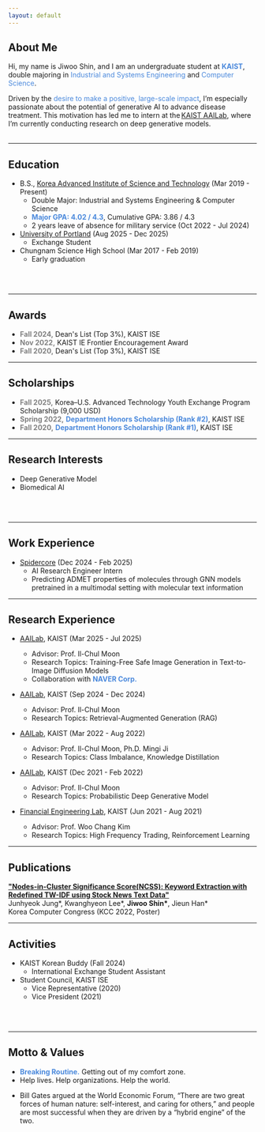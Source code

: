 ```yaml
---
layout: default
---
```


## About Me
Hi, my name is Jiwoo Shin, and I am an undergraduate student at **<span style="color:#4B89DC">KAIST</span>**, double majoring in <span style="color:#4B89DC">Industrial and Systems Engineering</span> and <span style="color:#4B89DC">Computer Science</span>.
<br>
<!-- As an engineer, <span style="color:#4B89DC">I’m motivated by the desire to make a beneficial impact on a large scale.</span> I believe generative AI has tremendous potential to innovate the field of disease treatment. That is **<span style="color:#4B89DC">WHY</span>** I'm currently interning at [KAIST AAILab](https://aai.kaist.ac.kr), researching deep generative models.  -->
Driven by the <span style="color:#4B89DC">desire to make a positive, large-scale impact</span>, I’m especially passionate about the potential of generative AI to advance disease treatment. This motivation has led me to intern at the [KAIST AAILab](https://aai.kaist.ac.kr/), where I’m currently conducting research on deep generative models.
<br>
<br>

***

## Education
- B.S., [Korea Advanced Institute of Science and Technology](https://www.kaist.ac.kr/en/) (Mar 2019 - Present)
  - Double Major: Industrial and Systems Engineering & Computer Science
  - <b><span style="color:#4B89DC;">Major GPA: 4.02 / 4.3</span></b>, Cumulative GPA: 3.86 / 4.3
  - 2 years leave of absence for military service (Oct 2022 - Jul 2024)
- [University of Portland](https://www.up.edu) (Aug 2025 - Dec 2025)
  - Exchange Student
- Chungnam Science High School (Mar 2017 - Feb 2019)
  - Early graduation
<br>
<br>

***

## Awards
- <b><span style="color:grey;">Fall 2024,</span></b> Dean's List (Top 3%), KAIST ISE
- <b><span style="color:grey;">Nov 2022,</span></b> KAIST IE Frontier Encouragement Award
- <b><span style="color:grey;">Fall 2020,</span></b> Dean's List (Top 3%), KAIST ISE

***

## Scholarships
- <b><span style="color:grey;">Fall 2025,</span></b> Korea–U.S. Advanced Technology Youth Exchange Program Scholarship (9,000 USD)
- <b><span style="color:grey;">Spring 2022,</span></b> <b><span style="color:#4B89DC;">Department Honors Scholarship (Rank #2)</span></b>, KAIST ISE
- <b><span style="color:grey;">Fall 2020,</span></b> <b><span style="color:#4B89DC;">Department Honors Scholarship (Rank #1)</span></b>, KAIST ISE 

***

## Research Interests
- Deep Generative Model
- Biomedical AI
<br>
<br>

***

## Work Experience
- [Spidercore](https://www.spidercore.io) (Dec 2024 - Feb 2025)
  - AI Research Engineer Intern
  - Predicting ADMET properties of molecules through GNN models pretrained in a multimodal setting with molecular text information
    
***

## Research Experience
<!-- #### Undergraduate Research Intern -->
- [AAILab](https://aai.kaist.ac.kr/), KAIST (Mar 2025 - Jul 2025)
  - Advisor: Prof. Il-Chul Moon
  - Research Topics: Training-Free Safe Image Generation in Text-to-Image Diffusion Models
  - Collaboration with <b><span style="color:#4B89DC;">NAVER Corp.</span></b>

- [AAILab](https://aai.kaist.ac.kr/), KAIST (Sep 2024 - Dec 2024)
  - Advisor: Prof. Il-Chul Moon
  - Research Topics: Retrieval-Augmented Generation (RAG)
    
- [AAILab](https://aai.kaist.ac.kr/), KAIST (Mar 2022 - Aug 2022)
  - Advisor: Prof. Il-Chul Moon, Ph.D. Mingi Ji
  - Research Topics: Class Imbalance, Knowledge Distillation
    
- [AAILab](https://aai.kaist.ac.kr/), KAIST (Dec 2021 - Feb 2022)
  - Advisor: Prof. Il-Chul Moon
  - Research Topics: Probabilistic Deep Generative Model
    
- [Financial Engineering Lab](https://felab.kaist.ac.kr/), KAIST (Jun 2021 - Aug 2021)
  - Advisor: Prof. Woo Chang Kim
  - Research Topics: High Frequency Trading, Reinforcement Learning

***

## Publications
<b><span style="color:#4B89DC;">["Nodes-in-Cluster Significance Score(NCSS): Keyword Extraction with Redefined TW-IDF using Stock News Text Data"](https://www.dbpia.co.kr/journal/articleDetail?nodeId=NODE11113831)</span></b>
<br>Junhyeok Jung&#42;, Kwanghyeon Lee&#42;, **Jiwoo Shin&#42;**, Jieun Han&#42;
<br>Korea Computer Congress (KCC 2022, Poster)

***

## Activities
- KAIST Korean Buddy (Fall 2024)
  - International Exchange Student Assistant
- Student Council, KAIST ISE
  - Vice Representative (2020)
  - Vice President (2021)
<br>
<br>

***

## Motto & Values
- **<span style="color:#4B89DC">Breaking Routine.</span>** Getting out of my comfort zone.
- Help lives. Help organizations. Help the world.
<!-- - Short-term pessimist, long-term optimist -->
- Bill Gates argued at the World Economic Forum, “There are two great forces of human nature: self-interest, and caring for others,” and people are most successful when they are driven by a “hybrid engine” of the two.
